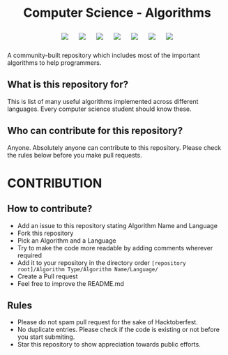 <h1 align="center">Computer Science - Algorithms</h1>

<p align="center">
<img style="padding:10px;" src="https://img.shields.io/badge/Open%20Source-💕%20-9cf?style=for-the-badge">
<img style="padding:10px;" src="https://img.shields.io/github/contributors/iam-abbas/cs-algorithms?style=flat-square">
<img style="padding:10px;" src="https://img.shields.io/github/hacktoberfest/2019/iam-abbas/cs-algorithms?suggestion_label=Hacktoberfest&style=flat-square">
<img style="padding:10px;" src="https://img.shields.io/github/forks/iam-abbas/cs-algorithms?label=Forks&style=flat-square">
<img style="padding:10px;" src="https://img.shields.io/github/stars/iam-abbas/cs-algorithms?style=flat-square">
<img style="padding:10px;" src="https://img.shields.io/github/languages/count/iam-abbas/cs-algorithms?style=flat-square">
<img style="padding:10px;" src="https://img.shields.io/github/license/iam-abbas/cs-algorithms?style=flat-square">
</P>

A community-built repository which includes most of the important algorithms to help programmers.
## What is this repository for?

This is list of many useful algorithms implemented across different languages. Every computer science student should know these.

## Who can contribute for this repository?

Anyone. Absolutely anyone can contribute to this repository. Please check the rules below before you make pull requests.

# CONTRIBUTION

## How to contribute?

- Add an issue to this repository stating Algorithm Name and Language
- Fork this repository
- Pick an Algorithm and a Language
- Try to make the code more readable by adding comments wherever required
- Add it to your repository in the directory order `[repository root]/Algorithm Type/Algorithm Name/Language/`
- Create a Pull request
- Feel free to improve the README.md

## Rules

- Please do not spam pull request for the sake of Hacktoberfest.
- No duplicate entries. Please check if the code is existing or not before you start submiting.
- Star this repository to show appreciation towards public efforts.
